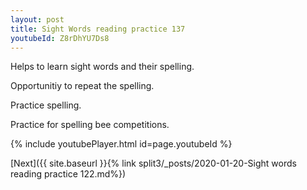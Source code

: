```yaml
---
layout: post
title: Sight Words reading practice 137
youtubeId: Z8rDhYU7Ds8
---
```

 
 
Helps to learn sight words and their spelling.

Opportunitiy to repeat the spelling. 

Practice spelling. 
 
Practice for spelling bee competitions. 
 
{% include youtubePlayer.html id=page.youtubeId %}
 
 

[Next]({{ site.baseurl }}{% link  split3/_posts/2020-01-20-Sight words reading practice 122.md%})
 
